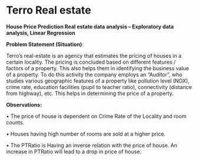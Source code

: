 # Terro Real estate
**House Price Prediction
Real estate data analysis – Exploratory data analysis, Linear Regression**

**Problem Statement (Situation)**:

Terro’s real-estate is an agency that estimates the pricing of houses in a certain locality. The pricing is concluded based on different features / factors of a property. This also helps them in identifying the business value of a property. To do this activity the company employs an “Auditor”, who studies various geographic features of a property like pollution level (NOX), crime rate, education facilities (pupil to teacher ratio), connectivity (distance from highway), etc. This helps in determining the price of a property.

**Observations:**

• The price of house is  dependent on Crime Rate of the Locality and room counts. 

• Houses having high number of rooms are sold at a higher price.

• The PTRatio is Having an inverse relation with the price of house. An increase in PTRatio will lead to a drop in price of house.
